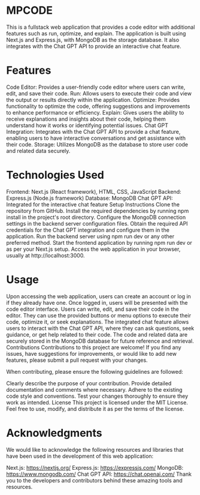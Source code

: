 # MPCODE
This is a fullstack web application that provides a code editor with additional features such as run, optimize, and explain. The application is built using Next.js and Express.js, with MongoDB as the storage database. It also integrates with the Chat GPT API to provide an interactive chat feature.

# Features
Code Editor: Provides a user-friendly code editor where users can write, edit, and save their code.
Run: Allows users to execute their code and view the output or results directly within the application.
Optimize: Provides functionality to optimize the code, offering suggestions and improvements to enhance performance or efficiency.
Explain: Gives users the ability to receive explanations and insights about their code, helping them understand how it works or identifying potential issues.
Chat GPT Integration: Integrates with the Chat GPT API to provide a chat feature, enabling users to have interactive conversations and get assistance with their code.
Storage: Utilizes MongoDB as the database to store user code and related data securely.
# Technologies Used
Frontend: Next.js (React framework), HTML, CSS, JavaScript
Backend: Express.js (Node.js framework)
Database: MongoDB
Chat GPT API: Integrated for the interactive chat feature
Setup Instructions
Clone the repository from GitHub.
Install the required dependencies by running npm install in the project's root directory.
Configure the MongoDB connection settings in the backend server configuration files.
Obtain the required API credentials for the Chat GPT integration and configure them in the application.
Run the backend server using npm run dev or any other preferred method.
Start the frontend application by running npm run dev or as per your Next.js setup.
Access the web application in your browser, usually at http://localhost:3000.
# Usage
Upon accessing the web application, users can create an account or log in if they already have one.
Once logged in, users will be presented with the code editor interface.
Users can write, edit, and save their code in the editor.
They can use the provided buttons or menu options to execute their code, optimize it, or seek explanations.
The integrated chat feature allows users to interact with the Chat GPT API, where they can ask questions, seek guidance, or get help related to their code.
The code and related data are securely stored in the MongoDB database for future reference and retrieval.
Contributions
Contributions to this project are welcome! If you find any issues, have suggestions for improvements, or would like to add new features, please submit a pull request with your changes.

When contributing, please ensure the following guidelines are followed:

Clearly describe the purpose of your contribution.
Provide detailed documentation and comments where necessary.
Adhere to the existing code style and conventions.
Test your changes thoroughly to ensure they work as intended.
License
This project is licensed under the MIT License. Feel free to use, modify, and distribute it as per the terms of the license.

# Acknowledgments
We would like to acknowledge the following resources and libraries that have been used in the development of this web application:

Next.js: https://nextjs.org/
Express.js: https://expressjs.com/
MongoDB: https://www.mongodb.com/
Chat GPT API: https://chat.openai.com/
Thank you to the developers and contributors behind these amazing tools and resources.
